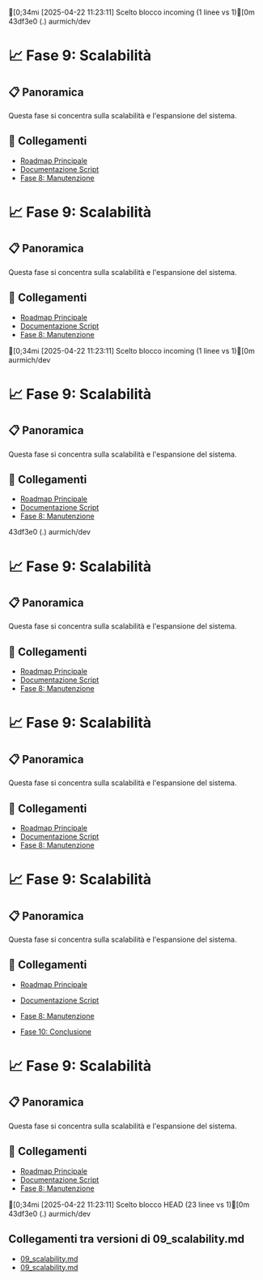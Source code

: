 




[0;34mℹ️ [2025-04-22 11:23:11] Scelto blocco incoming (1 linee vs 1)[0m
 43df3e0 (.)
aurmich/dev
# 📈 Fase 9: Scalabilità

## 📋 Panoramica
Questa fase si concentra sulla scalabilità e l'espansione del sistema.

## 🔄 Collegamenti
- [Roadmap Principale](../roadmap.md)
- [Documentazione Script](../project.md)
- [Fase 8: Manutenzione](../roadmap/08_maintenance.md)
# 📈 Fase 9: Scalabilità

## 📋 Panoramica
Questa fase si concentra sulla scalabilità e l'espansione del sistema.

## 🔄 Collegamenti
- [Roadmap Principale](../roadmap.md)
- [Documentazione Script](../project.md)
- [Fase 8: Manutenzione](../roadmap/08_maintenance.md)







[0;34mℹ️ [2025-04-22 11:23:11] Scelto blocco incoming (1 linee vs 1)[0m
aurmich/dev
# 📈 Fase 9: Scalabilità

## 📋 Panoramica
Questa fase si concentra sulla scalabilità e l'espansione del sistema.

## 🔄 Collegamenti
- [Roadmap Principale](../roadmap.md)
- [Documentazione Script](../project.md)
- [Fase 8: Manutenzione](../roadmap/08_maintenance.md)

 43df3e0 (.)
aurmich/dev


# 📈 Fase 9: Scalabilità

## 📋 Panoramica
Questa fase si concentra sulla scalabilità e l'espansione del sistema.

## 🔄 Collegamenti
- [Roadmap Principale](../roadmap.md)
- [Documentazione Script](../project.md)
- [Fase 8: Manutenzione](../roadmap/08_maintenance.md)





# 📈 Fase 9: Scalabilità

## 📋 Panoramica
Questa fase si concentra sulla scalabilità e l'espansione del sistema.

## 🔄 Collegamenti
- [Roadmap Principale](../roadmap.md)
- [Documentazione Script](../project.md)
- [Fase 8: Manutenzione](../roadmap/08_maintenance.md)





# 📈 Fase 9: Scalabilità

## 📋 Panoramica
Questa fase si concentra sulla scalabilità e l'espansione del sistema.

## 🔄 Collegamenti
- [Roadmap Principale](../roadmap.md)
- [Documentazione Script](../project.md)
- [Fase 8: Manutenzione](../roadmap/08_maintenance.md)



- [Fase 10: Conclusione](../roadmap/10_conclusion.md) 

# 📈 Fase 9: Scalabilità

## 📋 Panoramica
Questa fase si concentra sulla scalabilità e l'espansione del sistema.

## 🔄 Collegamenti
- [Roadmap Principale](../roadmap.md)
- [Documentazione Script](../project.md)
- [Fase 8: Manutenzione](../roadmap/08_maintenance.md)

[0;34mℹ️ [2025-04-22 11:23:11] Scelto blocco HEAD (23 linee vs 1)[0m
 43df3e0 (.)
aurmich/dev

## Collegamenti tra versioni di 09_scalability.md
* [09_scalability.md](bashscripts/docs/roadmap/09_scalability.md)
* [09_scalability.md](docs/roadmap/09_scalability.md)


